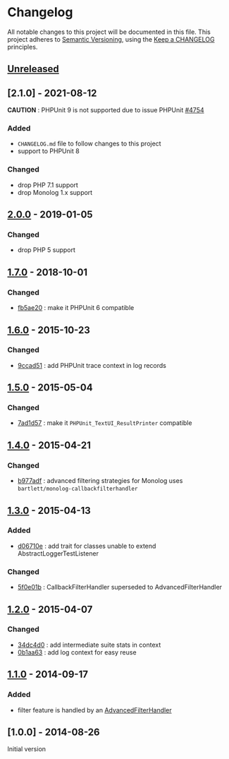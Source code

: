 # Changelog
All notable changes to this project will be documented in this file.
This project adheres to [Semantic Versioning](http://semver.org/),
using the [Keep a CHANGELOG](http://keepachangelog.com) principles.

## [Unreleased]

## [2.1.0] - 2021-08-12

**CAUTION** : PHPUnit 9 is not supported due to issue PHPUnit [#4754](https://github.com/sebastianbergmann/phpunit/issues/4754)

### Added

- `CHANGELOG.md` file to follow changes to this project
- support to PHPUnit 8

### Changed

- drop PHP 7.1 support
- drop Monolog 1.x support

## [2.0.0] - 2019-01-05

### Changed

- drop PHP 5 support

## [1.7.0] - 2018-10-01

### Changed

- [fb5ae20](https://github.com/llaville/phpunit-LoggerTestListener/commit/fb5ae201e67e379b490c205be662f6470b352c0e) : make it PHPUnit 6 compatible

## [1.6.0] - 2015-10-23

### Changed

- [9ccad51](https://github.com/llaville/phpunit-LoggerTestListener/commit/9ccad51e09a0750dddcbc4f39026f18c201efbc8) : add PHPUnit trace context in log records

## [1.5.0] - 2015-05-04

### Changed

- [7ad1d57](https://github.com/llaville/phpunit-LoggerTestListener/commit/7ad1d57a5f51490d09e2395d15d791c469353264) : make it `PHPUnit_TextUI_ResultPrinter` compatible

## [1.4.0] - 2015-04-21

### Changed

- [b977adf](https://github.com/llaville/phpunit-LoggerTestListener/commit/b977adf04e73706d72bf2c3e96189839e1059be2) : advanced filtering strategies for Monolog uses `bartlett/monolog-callbackfilterhandler`

## [1.3.0] - 2015-04-13

### Added

- [d06710e](https://github.com/llaville/phpunit-LoggerTestListener/commit/d06710e6906bebc3dd86c42e652bf1db41ce02b2) : add trait for classes unable to extend AbstractLoggerTestListener

### Changed

- [5f0e01b](https://github.com/llaville/phpunit-LoggerTestListener/commit/5f0e01b2b40342b65fe3d85ff8dd02c8ea5fa634) : CallbackFilterHandler superseded to AdvancedFilterHandler

## [1.2.0] - 2015-04-07

### Changed

- [34dc4d0](https://github.com/llaville/phpunit-LoggerTestListener/commit/34dc4d06a0ff2b216b1f67ec4d23e04f85af4bd7) : add intermediate suite stats in context
- [0b1aa63](https://github.com/llaville/phpunit-LoggerTestListener/commit/0b1aa63ede72dd98003a3a5c298417474ba76225) : add log context for easy reuse

## [1.1.0] - 2014-09-17

### Added

- filter feature is handled by an [AdvancedFilterHandler](https://github.com/llaville/phpunit-LoggerTestListener/blob/c5e5d5541fb311e872bf173638e21a12447485ee/extra/AdvancedFilterHandler.php)

## [1.0.0] - 2014-08-26

Initial version

[unreleased]: https://github.com/llaville/phpunit-LoggerTestListener/compare/2.0.0...HEAD
[2.0.0]: https://github.com/llaville/phpunit-LoggerTestListener/compare/2.0.0RC1...2.0.0
[1.7.0]: https://github.com/llaville/phpunit-LoggerTestListener/compare/1.6.0...1.7.0
[1.6.0]: https://github.com/llaville/phpunit-LoggerTestListener/compare/1.5.0...1.6.0
[1.6.0]: https://github.com/llaville/phpunit-LoggerTestListener/compare/1.5.0...1.6.0
[1.5.0]: https://github.com/llaville/phpunit-LoggerTestListener/compare/1.4.0...1.5.0
[1.4.0]: https://github.com/llaville/phpunit-LoggerTestListener/compare/1.3.0...1.4.0
[1.3.0]: https://github.com/llaville/phpunit-LoggerTestListener/compare/1.2.0...1.3.0
[1.2.0]: https://github.com/llaville/phpunit-LoggerTestListener/compare/1.1.0...1.2.0
[1.1.0]: https://github.com/llaville/phpunit-LoggerTestListener/compare/1.0.0...1.1.0
